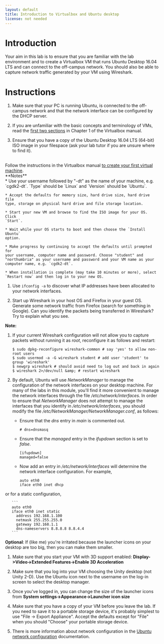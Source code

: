 ```yaml
---
layout: default
title: Introduction to Virtualbox and Ubuntu desktop
license: not needed
---
```


# Introduction
Your aim in this lab is to ensure that you are familiar with the lab
environment and to create a Virtualbox VM that runs Ubuntu Desktop
16.04 LTS and can connect to the off-campus network. You should also 
be able to capture network traffic generated by your VM using Wireshark.


# Instructions


1. Make sure that your PC is running Ubuntu, is connected to the off-campus
network and that the network interface can be configured by the DHCP
server. 

1. If you are unfamiliar with the basic concepts and terminology of VMs,
read the <a
href="https://www.virtualbox.org/manual/ch01.html#idp9019728">first
two sections</a> in Chapter 1 of the Virtualbox manual.

1. Ensure that you have a copy of the Ubuntu Desktop 16.04 LTS (64-bit)
ISO image in your filespace (ask your lab tutor if you are unsure
where to find it). 
<br/>
Follow the instructions in the Virtualbox manual <a
href="https://www.virtualbox.org/manual/ch01.html#gui-createvm"> to create your first virtual
machine</a>.<br/>
**Notes**
<br/>
    * Use your username followed by "-dt" as the name of your machine, e.g.
    `cgdk2-dt`. `Type` should be `Linux` and
    `Version` should be `Ubuntu`.

    * Accept the defaults for memory size, hard drive size, hard drive file
    type, storage on physical hard drive and file storage location.

    * Start your new VM and browse to find the ISO image for your OS. Click
    `Start`.

    * Wait while your OS starts to boot and then choose the `Install Ubuntu`
    option.

    * Make progress by continuing to accept the defaults until prompted for
    your username, computer name and password. Choose "student" and
    "northumbria" as your username and password and your VM name as your
    computer name, e.g. `cgdk2-dt`.

    * When installation is complete (may take 10 minutes or more), select
    `Restart now` and then log in to your new OS.

1. Use `ifconfig -a` to discover what IP addresses have been
allocated to your network interfaces.

1. Start up Wireshark in your host OS and Firefox in your guest
OS. Generate some network traffic from Firefox (search for something
in Google). Can you identify the packets being transferred in
Wireshark? Try to explain what you see.


**Note:** <br/>
1. If your current Wireshark configuration will not allow you to capture
packets without running it as <em>root</em>, reconfigure it as follows
and restart:

   ``` shell_session
   $ sudo dpkg-reconfigure wireshark-common # say 'yes' to allow non-root users
   $ sudo usermod -a -G wireshark student # add user 'student' to group 'wireshark'
   $ newgrp wireshark # should avoid need to log out and back in again
   $ wireshark 2>/dev/null &amp; # restart wireshark
   ```

1. By default, Ubuntu will use <em>NetworkManager</em> to manage the
configuration of the network interfaces on your desktop machine. For
many of the labs in this module, you'll find it more convenient to
manage the network interfaces through the file
<em>/etc/network/interfaces</em>. In order to ensure that
<em>NetworkManager</em> does not attempt to manage the interfaces that
you identify in <em>/etc/network/interfaces</em>, you should modify
the file <em>/etc/NetworkManager/NetworkManager.conf</em>, as follows:
    * Ensure that the <em>dns</em> entry in <em>main</em> is commented out.

       ```
       # dns=dnsmasq
       ```

    *  Ensure that the <em>managed</em> entry in the <em>ifupdown</em> section is set to <em>false</em>.

       ```
       [ifupdown]
       managed=false
       ```


    *  Now add an entry in <em>/etc/network/interfaces</em> will determine the network interface configuration. For example,

       ```
       auto eth0
       iface eth0 inet dhcp
       ```
or for a static configuration,

       ```
       auto eth0
       iface eth0 inet static
         address 192.168.1.100
         netmask 255.255.255.0
         gateway 192.168.1.1
         dns-nameservers 8.8.8.8 8.8.4.4
       ```

**Optional**: If (like me) you're irritated because the launcher
icons on your desktop are too big, then you can make them smaller.

1. Make sure that you start your VM with 3D support enabled:
<strong>Display->Video->Extended Features->Enable 3D Acceleration</strong>

1. Make sure that you log into your VM choosing the Unity desktop (not
Unity 2-D). Use the Ubuntu icon next to the username on the log-in
screen to select the desktop manager.

1. Once you've logged in, you can change the size of the launcher icons from
<strong>System settings->Appearance->Launcher icon size</strong>

1. Make sure that you have a copy of your VM before you leave the lab. If you
need to save it to a portable storage device, it's probably simplest to
use "File -> Export Appliance". Accept the defaults except for "File" when
you should "Choose" your portable storage device.

1. There is more information about network configuration in the <a
href="https://help.ubuntu.com/16.04/serverguide/network-configuration.html">Ubuntu
network configuration</a> documentation.


